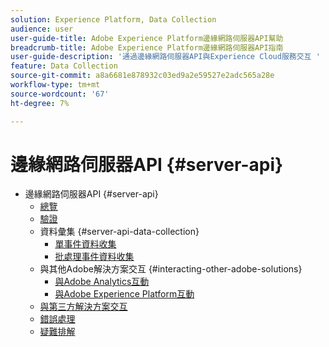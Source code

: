 ```yaml
---
solution: Experience Platform, Data Collection
audience: user
user-guide-title: Adobe Experience Platform邊緣網路伺服器API幫助
breadcrumb-title: Adobe Experience Platform邊緣網路伺服器API指南
user-guide-description: '通過邊緣網路伺服器API與Experience Cloud服務交互 '
feature: Data Collection
source-git-commit: a8a6681e878932c03ed9a2e59527e2adc565a28e
workflow-type: tm+mt
source-wordcount: '67'
ht-degree: 7%

---
```



# 邊緣網路伺服器API {#server-api}

* 邊緣網路伺服器API {#server-api}
   * [總覽](overview.md)
   * [驗證](authentication.md)
   * 資料彙集 {#server-api-data-collection}
      * [單事件資料收集](interactive-data-collection.md)
      * [批處理事件資料收集](non-interactive-data-collection.md)
   * 與其他Adobe解決方案交互 {#interacting-other-adobe-solutions}
      * [與Adobe Analytics互動](interacting-adobe-analytics.md)
      * [與Adobe Experience Platform互動](interacting-experience-platform.md)
   * [與第三方解決方案交互](interacting-third-party-solutions.md)
   * [錯誤處理](error-handling.md)
   * [疑難排解](troubleshooting.md)